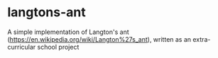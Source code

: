 # langtons-ant

A simple implementation of Langton's ant (https://en.wikipedia.org/wiki/Langton%27s_ant), written as an extra-curricular school project
